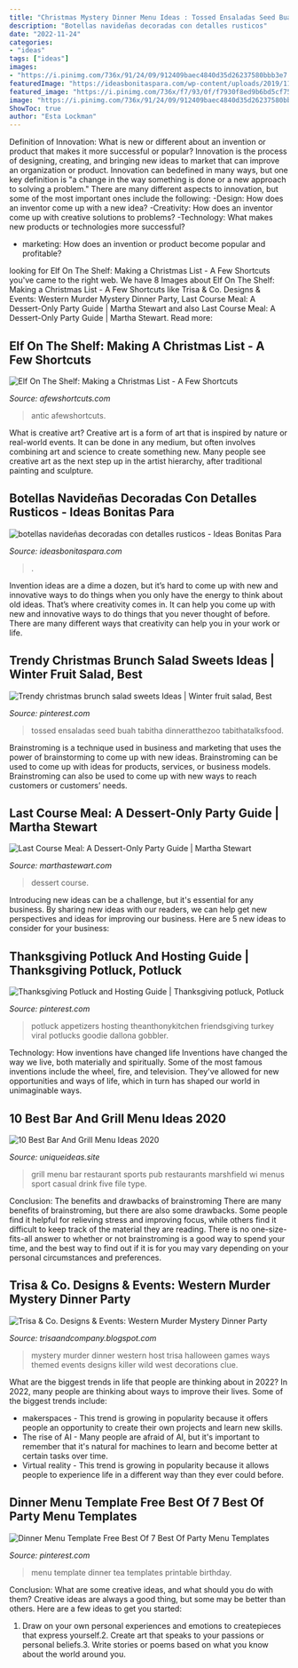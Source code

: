 ```yaml
---
title: "Christmas Mystery Dinner Menu Ideas : Tossed Ensaladas Seed Buah Tabitha Dinneratthezoo Tabithatalksfood"
description: "Botellas navideñas decoradas con detalles rusticos"
date: "2022-11-24"
categories:
- "ideas"
tags: ["ideas"]
images:
- "https://i.pinimg.com/736x/91/24/09/912409baec4840d35d26237580bbb3e7.jpg"
featuredImage: "https://ideasbonitaspara.com/wp-content/uploads/2019/11/botellas-navidenas-decoradas-con-detalles-rusticos-2.jpg"
featured_image: "https://i.pinimg.com/736x/f7/93/0f/f7930f8ed9b6bd5cf75f2d9b8228aeb1.jpg"
image: "https://i.pinimg.com/736x/91/24/09/912409baec4840d35d26237580bbb3e7.jpg"
ShowToc: true
author: "Esta Lockman"
---
```



Definition of Innovation: What is new or different about an invention or product that makes it more successful or popular?
Innovation is the process of designing, creating, and bringing new ideas to market that can improve an organization or product. Innovation can bedefined in many ways, but one key definition is "a change in the way something is done or a new approach to solving a problem." 
There are many different aspects to innovation, but some of the most important ones include the following: 
-Design: How does an inventor come up with a new idea? 
-Creativity: How does an inventor come up with creative solutions to problems? 
-Technology: What makes new products or technologies more successful? 
- marketing: How does an invention or product become popular and profitable?

	

		
looking for Elf On The Shelf: Making a Christmas List - A Few Shortcuts you've came to the right web. We have 8 Images about Elf On The Shelf: Making a Christmas List - A Few Shortcuts like Trisa &amp; Co. Designs &amp; Events: Western Murder Mystery Dinner Party, Last Course Meal: A Dessert-Only Party Guide | Martha Stewart and also Last Course Meal: A Dessert-Only Party Guide | Martha Stewart. Read more:
		
    
## Elf On The Shelf: Making A Christmas List - A Few Shortcuts

<img loading=lazy src="https://afewshortcuts.com/wp-content/uploads/2013/11/elf-on-the-shelf-1-3.jpg" onerror="this.onerror=null;this.src='https://tse3.mm.bing.net/th?id=OIP.tRjjro8zwkwgpWnvezFpbwHaJ4&amp;pid=15.1';" alt="Elf On The Shelf: Making a Christmas List - A Few Shortcuts">

_Source: afewshortcuts.com_

>antic afewshortcuts. 

	

What is creative art?
Creative art is a form of art that is inspired by nature or real-world events. It can be done in any medium, but often involves combining art and science to create something new. Many people see creative art as the next step up in the artist hierarchy, after traditional painting and sculpture.

    
## Botellas Navideñas Decoradas Con Detalles Rusticos - Ideas Bonitas Para

<img loading=lazy src="https://ideasbonitaspara.com/wp-content/uploads/2019/11/botellas-navidenas-decoradas-con-detalles-rusticos-2.jpg" onerror="this.onerror=null;this.src='https://tse3.mm.bing.net/th?id=OIP.BE9dcyZEPvTS46ole5rrKAHaJ4&amp;pid=15.1';" alt="botellas navideñas decoradas con detalles rusticos - Ideas Bonitas Para">

_Source: ideasbonitaspara.com_

>. 

	

Invention ideas are a dime a dozen, but it’s hard to come up with new and innovative ways to do things when you only have the energy to think about old ideas. That’s where creativity comes in. It can help you come up with new and innovative ways to do things that you never thought of before. There are many different ways that creativity can help you in your work or life.

    
## Trendy Christmas Brunch Salad Sweets Ideas | Winter Fruit Salad, Best

<img loading=lazy src="https://i.pinimg.com/736x/91/24/09/912409baec4840d35d26237580bbb3e7.jpg" onerror="this.onerror=null;this.src='https://tse3.mm.bing.net/th?id=OIP.s-HQoBIfGI0xD-py7XqiIgAAAA&amp;pid=15.1';" alt="Trendy christmas brunch salad sweets Ideas | Winter fruit salad, Best">

_Source: pinterest.com_

>tossed ensaladas seed buah tabitha dinneratthezoo tabithatalksfood. 

	

Brainstroming is a technique used in business and marketing that uses the power of brainstorming to come up with new ideas. Brainstroming can be used to come up with ideas for products, services, or business models. Brainstroming can also be used to come up with new ways to reach customers or customers’ needs.

    
## Last Course Meal: A Dessert-Only Party Guide | Martha Stewart

<img loading=lazy src="https://assets.marthastewart.com/styles/wmax-1500/d26/desserttable-055-mwd109006/desserttable-055-mwd109006_sq.jpg?itok=IQ2minEj" onerror="this.onerror=null;this.src='https://tse4.mm.bing.net/th?id=OIP.TBXlrT17mMjQN2K-ZZ04DgHaHa&amp;pid=15.1';" alt="Last Course Meal: A Dessert-Only Party Guide | Martha Stewart">

_Source: marthastewart.com_

>dessert course. 

	

Introducing new ideas can be a challenge, but it's essential for any business. By sharing new ideas with our readers, we can help get new perspectives and ideas for improving our business. Here are 5 new ideas to consider for your business: 

    
## Thanksgiving Potluck And Hosting Guide | Thanksgiving Potluck, Potluck

<img loading=lazy src="https://i.pinimg.com/736x/1a/dc/a5/1adca59cd74558907f1ac730db94cfaa.jpg" onerror="this.onerror=null;this.src='https://tse2.mm.bing.net/th?id=OIP.yH_xsFXEktz6lu4yl8vAXgHaLH&amp;pid=15.1';" alt="Thanksgiving Potluck and Hosting Guide | Thanksgiving potluck, Potluck">

_Source: pinterest.com_

>potluck appetizers hosting theanthonykitchen friendsgiving turkey viral potlucks goodie dallona gobbler. 

	

Technology: How inventions have changed life
Inventions have changed the way we live, both materially and spiritually. Some of the most famous inventions include the wheel, fire, and television. They've allowed for new opportunities and ways of life, which in turn has shaped our world in unimaginable ways.

    
## 10 Best Bar And Grill Menu Ideas 2020

<img loading=lazy src="https://www.uniqueideas.site/wp-content/uploads/36-best-2015-16-restaurants-in-marshfield-wi-images-on-pinterest.jpg" onerror="this.onerror=null;this.src='https://tse1.mm.bing.net/th?id=OIP.F5kZiTA3VbmlgTq1fw-vZAHaMR&amp;pid=15.1';" alt="10 Best Bar And Grill Menu Ideas 2020">

_Source: uniqueideas.site_

>grill menu bar restaurant sports pub restaurants marshfield wi menus sport casual drink five file type. 

	

Conclusion: The benefits and drawbacks of brainstroming
There are many benefits of brainstroming, but there are also some drawbacks. Some people find it helpful for relieving stress and improving focus, while others find it difficult to keep track of the material they are reading. There is no one-size-fits-all answer to whether or not brainstroming is a good way to spend your time, and the best way to find out if it is for you may vary depending on your personal circumstances and preferences.

    
## Trisa &amp; Co. Designs &amp; Events: Western Murder Mystery Dinner Party

<img loading=lazy src="http://3.bp.blogspot.com/-LFjuhMGR7nI/TqZDq1TwuHI/AAAAAAAAAQs/Hua00AbpwCY/s1600/DSCN1068.JPG" onerror="this.onerror=null;this.src='https://tse4.mm.bing.net/th?id=OIP.aIUjIv8wl3F6KFnjNDDJPAHaJ4&amp;pid=15.1';" alt="Trisa &amp; Co. Designs &amp; Events: Western Murder Mystery Dinner Party">

_Source: trisaandcompany.blogspot.com_

>mystery murder dinner western host trisa halloween games ways themed events designs killer wild west decorations clue. 

	

What are the biggest trends in life that people are thinking about in 2022?
In 2022, many people are thinking about ways to improve their lives. Some of the biggest trends include: 
- makerspaces - This trend is growing in popularity because it offers people an opportunity to create their own projects and learn new skills. 
- The rise of AI - Many people are afraid of AI, but it's important to remember that it's natural for machines to learn and become better at certain tasks over time. 
- Virtual reality - This trend is growing in popularity because it allows people to experience life in a different way than they ever could before.

    
## Dinner Menu Template Free Best Of 7 Best Of Party Menu Templates

<img loading=lazy src="https://i.pinimg.com/736x/f7/93/0f/f7930f8ed9b6bd5cf75f2d9b8228aeb1.jpg" onerror="this.onerror=null;this.src='https://tse4.mm.bing.net/th?id=OIP.4r0EhvhN2GFDmV94OlGSRQHaLG&amp;pid=15.1';" alt="Dinner Menu Template Free Best Of 7 Best Of Party Menu Templates">

_Source: pinterest.com_

>menu template dinner tea templates printable birthday. 

	

Conclusion: What are some creative ideas, and what should you do with them?
Creative ideas are always a good thing, but some may be better than others. Here are a few ideas to get you started: 
1. Draw on your own personal experiences and emotions to createpieces that express yourself.2. Create art that speaks to your passions or personal beliefs.3. Write stories or poems based on what you know about the world around you.
